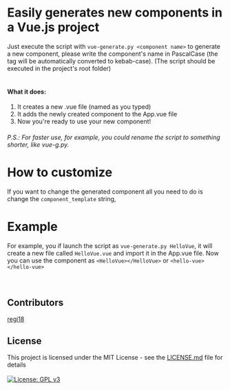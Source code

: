 # Easily generates new components in a Vue.js project
Just execute the script with ```vue-generate.py <component name>``` to generate a new component, please write the component's name in PascalCase (the tag will be automatically converted to kebab-case).
(The script should be executed in the project's root folder) 
<br><br>

#### What it does:
1. It creates a new .vue file (named as you typed)
2. It adds the newly created component to the App.vue file
3. Now you're ready to use your new component!

###### P.S.: For faster use, for example, you could rename the script to something shorter, like vue-g.py.

# How to customize
If you want to change the generated component all you need to do is change the ```component_template``` string,

# Example
For example, you if launch the script as ```vue-generate.py HelloVue```, it will create a new file called ```HelloVue.vue``` and import it in the App.vue file. Now you can use the component as ```<HelloVue></HelloVue>``` or ```<hello-vue></hello-vue>```
<br><br><br>
## Contributors
[regi18](https://github.com/regi18/)

## License
This project is licensed under the MIT License - see the [LICENSE.md](LICENSE.md) file for details<br><br>
[![License: GPL v3](https://img.shields.io/badge/License-GPLv3-blue.svg)](https://www.gnu.org/licenses/gpl-3.0)
